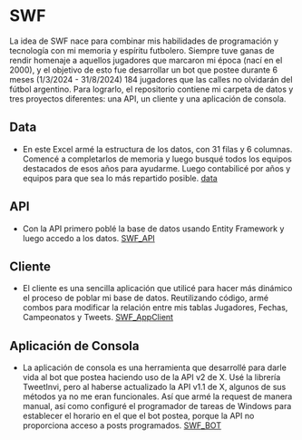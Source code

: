 # SWF

La idea de SWF nace para combinar mis habilidades de programación y tecnología con mi memoria y espíritu futbolero. Siempre tuve ganas de rendir homenaje a aquellos jugadores que marcaron mi época (nací en el 2000), y el objetivo de esto fue desarrollar un bot que postee durante 6 meses (1/3/2024 - 31/8/2024) 184 jugadores que las calles no olvidarán del fútbol argentino. Para lograrlo, el repositorio contiene mi carpeta de datos y tres proyectos diferentes: una API, un cliente y una aplicación de consola.

## Data

- En este Excel armé la estructura de los datos, con 31 filas y 6 columnas. Comencé a completarlos de memoria y luego busqué todos los equipos destacados de esos años para ayudarme. Luego contabilicé por años y equipos para que sea lo más repartido posible.
[data](https://github.com/ulisesmatysiak/SWF/tree/main/Data)

## API

- Con la API primero poblé la base de datos usando Entity Framework y luego accedo a los datos.
[SWF_API](https://github.com/ulisesmatysiak/SWF/tree/main/Data)

## Cliente

- El cliente es una sencilla aplicación que utilicé para hacer más dinámico el proceso de poblar mi base de datos. Reutilizando código, armé combos para modificar la relación entre mis tablas Jugadores, Fechas, Campeonatos y Tweets.
[SWF_AppClient](https://github.com/ulisesmatysiak/SWF/tree/main/Data)

## Aplicación de Consola

- La aplicación de consola es una herramienta que desarrollé para darle vida al bot que postea haciendo uso de la API v2 de X. Usé la librería TweetInvi, pero al haberse actualizado la API v1.1 de X, algunos de sus métodos ya no me eran funcionales. Así que armé la request de manera manual, así como configuré el programador de tareas de Windows para establecer el horario en el que el bot postea, porque la API no proporciona acceso a posts programados.
[SWF_BOT](https://github.com/ulisesmatysiak/SWF/tree/main/SWF_BOT)
